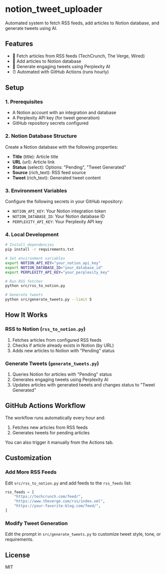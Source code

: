 # notion_tweet_uploader

Automated system to fetch RSS feeds, add articles to Notion database, and generate tweets using AI.

## Features

- 📡 Fetch articles from RSS feeds (TechCrunch, The Verge, Wired)
- 📝 Add articles to Notion database
- 🤖 Generate engaging tweets using Perplexity AI
- ⏰ Automated with GitHub Actions (runs hourly)

## Setup

### 1. Prerequisites

- A Notion account with an integration and database
- A Perplexity API key (for tweet generation)
- GitHub repository secrets configured

### 2. Notion Database Structure

Create a Notion database with the following properties:

- **Title** (title): Article title
- **URL** (url): Article link
- **Status** (select): Options: "Pending", "Tweet Generated"
- **Source** (rich_text): RSS feed source
- **Tweet** (rich_text): Generated tweet content

### 3. Environment Variables

Configure the following secrets in your GitHub repository:

- `NOTION_API_KEY`: Your Notion integration token
- `NOTION_DATABASE_ID`: Your Notion database ID
- `PERPLEXITY_API_KEY`: Your Perplexity API key

### 4. Local Development

```bash
# Install dependencies
pip install -r requirements.txt

# Set environment variables
export NOTION_API_KEY="your_notion_api_key"
export NOTION_DATABASE_ID="your_database_id"
export PERPLEXITY_API_KEY="your_perplexity_key"

# Run RSS fetcher
python src/rss_to_notion.py

# Generate tweets
python src/generate_tweets.py --limit 5
```

## How It Works

### RSS to Notion (`rss_to_notion.py`)

1. Fetches articles from configured RSS feeds
2. Checks if article already exists in Notion (by URL)
3. Adds new articles to Notion with "Pending" status

### Generate Tweets (`generate_tweets.py`)

1. Queries Notion for articles with "Pending" status
2. Generates engaging tweets using Perplexity AI
3. Updates articles with generated tweets and changes status to "Tweet Generated"

## GitHub Actions Workflow

The workflow runs automatically every hour and:
1. Fetches new articles from RSS feeds
2. Generates tweets for pending articles

You can also trigger it manually from the Actions tab.

## Customization

### Add More RSS Feeds

Edit `src/rss_to_notion.py` and add feeds to the `rss_feeds` list:

```python
rss_feeds = [
    "https://techcrunch.com/feed/",
    "https://www.theverge.com/rss/index.xml",
    "https://your-favorite-blog.com/feed/",
]
```

### Modify Tweet Generation

Edit the prompt in `src/generate_tweets.py` to customize tweet style, tone, or requirements.

## License

MIT